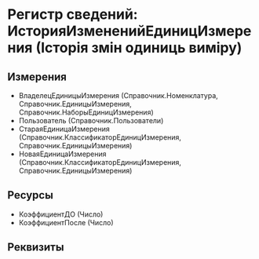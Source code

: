 ﻿# Регистр сведений: ИсторияИзмененийЕдиницИзмерения (Історія змін одиниць виміру)

## Измерения

- ВладелецЕдиницыИзмерения (Справочник.Номенклатура, Справочник.ЕдиницыИзмерения, Справочник.НаборыЕдиницИзмерения)
- Пользователь (Справочник.Пользователи)
- СтараяЕдиницаИзмерения (Справочник.КлассификаторЕдиницИзмерения, Справочник.ЕдиницыИзмерения)
- НоваяЕдиницаИзмерения (Справочник.КлассификаторЕдиницИзмерения, Справочник.ЕдиницыИзмерения)

## Ресурсы

- КоэффициентДО (Число)
- КоэффициентПосле (Число)

## Реквизиты


